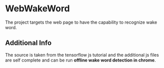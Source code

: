# WebWakeWord

The project targets the web page to have the capability to recognize wake word.

## Additional Info

The source is taken from the tensorflow js tutorial and the additional js files are self complete and can be run **offline wake word detection in chrome**.

